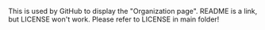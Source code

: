 This is used by GitHub to display the "Organization page".
README is a link, but LICENSE won't work.
Please refer to LICENSE in main folder!
